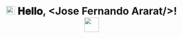 <h1 align="center">
  <img src="GIF/Earth.gif" width="24px">
  𝐇𝐞𝐥𝐥𝐨, &lt;Jose Fernando Ararat/&gt;!
  <img src="GIF/Hi.gif" width="40px" />
</h1>

